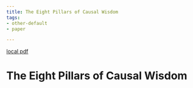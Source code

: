 ```yaml
---
title: The Eight Pillars of Causal Wisdom
tags:
- other-default
- paper

---
```


[local pdf](../../../pdfs/The%20Eight%20Pillars%20of%20Causal%20Wisdom.pdf)

# The Eight Pillars of Causal Wisdom
